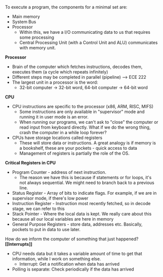 To execute a program, the components for a minimal set are:
- Main memory
- System Bus
- Processor
	- Within this, we have a I/O communicating data to us that requires some processing
	- Central Processing Unit (with a Control Unit and ALU) communicates with memory unit.

**Processor**
- Brain of the computer which fetches instructions, decodes them, executes them (a cycle which repeats infinitely)
- Different steps may be completed in parallel (pipeline) --> ECE 222
- The largest unit in a processor is the word: 
	- 32-bit computer -> 32-bit word, 64-bit computer -> 64-bit word

**CPU**
- CPU instructions are specific to the processor (x86, ARM, RISC, MIFS)
	- Some instructions are only available in "supervisor" mode and running it in user mode is an error.
	- When running our programs, we can't ask to "close" the computer or read input from keyboard directly. What if we do the wrong thing, crash the computer in a while loop forever?
- CPUs have storage locations called registers
	- These will store data or instructions. A great analogy is if memory is a bookshelf, these are your pockets - quick access to data
	- Management of registers is partially the role of the OS. 

**Critical Registers in CPU**
- Program Counter - address of next instruction. 
	- The reason we have this is because if statements or for loops, it's not always sequential. We might need to branch back to a previous line. 
- Status Register - Array of bits to indicate flags. For example, if we are in supervisor mode, if there's low power
- Instruction Register - Instruction most recently fetched, so in decode stage, we can refer to this
- Stack Pointer - Where the local data is kept. We really care about this because all our local variables are here in memory
- General Purpose Registers - store data, addresses etc. Basically, pockets to put in data to use later.

How do we inform the computer of something that just happened? **[[Interrupts]]**
- CPU needs data but it takes a variable amount of time to get that information, while I work on something else.
	- Interrupt: Get a notification when data has arrived
- Polling is separate: Check periodically if the data has arrived